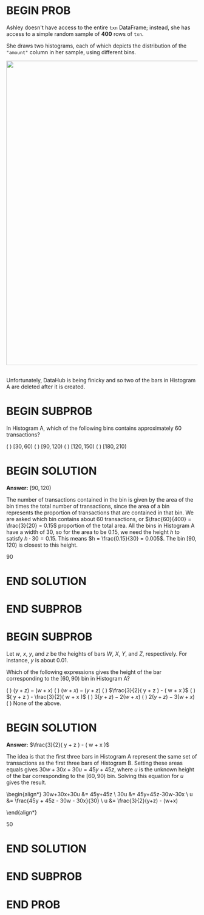 # BEGIN PROB

Ashley doesn't have access to the entire `txn` DataFrame; instead, she
has access to a simple random sample of **400** rows of `txn`.

She draws two histograms, each of which depicts the distribution of the
`"amount"` column in her sample, using different bins.


<center><img src='../assets/images/fa23-final/hist-final.png' width=800></center>
<br>

Unfortunately, DataHub is being finicky and so two of the bars in
Histogram A are deleted after it is created.

# BEGIN SUBPROB

In Histogram A, which of the following bins contains approximately 60
transactions?

( ) $[30, 60)$
( ) $[90, 120)$
( ) $[120, 150)$
( ) $[180, 210)$

# BEGIN SOLUTION
**Answer:** $[90, 120)$

The number of transactions contained in the bin is given by the area of the bin times the total number of transactions, since the area of a bin represents the proportion of transactions that are contained in that bin. We are asked which bin contains about 60 transactions, or $\frac{60}{400} = \frac{3}{20} = 0.15$ proportion of the total area. All the bins in Histogram A have a width of 30, so for the area to be 0.15, we need the height $h$ to satisfy $h\cdot 30 = 0.15$. This means $h = \frac{0.15}{30} = 0.005$. The bin $[90, 120)$ is closest to this height.

<average>90</average>


# END SOLUTION

# END SUBPROB



# BEGIN SUBPROB

Let $w$, $x$, $y$, and $z$ be the heights of bars $W$, $X$, $Y$, and
$Z$, respectively. For instance, $y$ is about 0.01.

Which of the following expressions gives the height of the bar
corresponding to the $[60, 90)$ bin in Histogram A?

( ) $( y + z ) - ( w + x )$
( ) $( w + x ) - ( y + z )$
( ) $\frac{3}{2}( y + z ) - ( w + x )$
( ) $( y + z ) - \frac{3}{2}( w + x )$
( ) $3( y + z ) - 2( w + x )$
( ) $2( y + z ) - 3( w + x )$
( ) None of the above.

# BEGIN SOLUTION
**Answer:** $\frac{3}{2}( y + z ) - ( w + x )$

The idea is that the first three bars  in Histogram A represent the same set of transactions as the first three bars of Histogram B. Setting these areas equals gives $30w+30x+30u= 45y+45z$, where $u$ is the unknown height of the bar corresponding to the $[60, 90)$ bin. Solving this equation for $u$ gives the result.

\begin{align*}
30w+30x+30u &= 45y+45z \\
30u &= 45y+45z-30w-30x \\
u &= \frac{45y + 45z - 30w - 30x}{30} \\
u &= \frac{3}{2}(y+z) - (w+x)

\end{align*}

<average>50</average>


# END SOLUTION

# END SUBPROB

# END PROB